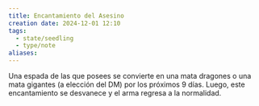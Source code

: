 ```yaml
---
title: Encantamiento del Asesino
creation date: 2024-12-01 12:10
tags:
  - state/seedling
  - type/note
aliases:
---
```

Una espada de las que posees se convierte en una mata dragones o una mata gigantes (a elección del DM) por los próximos 9 días. Luego, este encantamiento se desvanece y el arma regresa a la normalidad.
